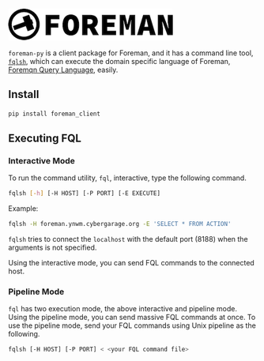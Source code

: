 ![foreman_logo](doc/img/icon.png)

`foreman-py` is a client package for Foreman, and it has a command line tool, [`fqlsh`](./doc/fql.md), which can execute the domain specific language of Foreman, [Foremqn Query Language](https://github.com/cybergarage/foreman-doc/blob/master/dsl.md), easily.

## Install

```bash
pip install foreman_client
```

## Executing FQL

### Interactive Mode

To run the command utility, `fql`, interactive, type the following command.

```bash
fqlsh [-h] [-H HOST] [-P PORT] [-E EXECUTE]
```

Example:

```bash
fqlsh -H foreman.ynwm.cybergarage.org -E 'SELECT * FROM ACTION'
```

`fqlsh` tries to connect the `localhost` with the default port (8188) when the arguments is not specified.

Using the interactive mode, you can send FQL commands to the connected host.

### Pipeline Mode

`fql` has two execution mode, the above interactive and pipeline mode.
Using the pipeline mode, you can send massive FQL commands at once.
To use the pipeline mode, send your FQL commands using Unix pipeline as the following.

```bash
fqlsh [-H HOST] [-P PORT] < <your FQL command file>
```
